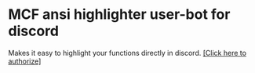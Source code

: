 # MCF ansi highlighter user-bot for discord
Makes it easy to highlight your functions directly in discord.
[\[Click here to authorize\]](https://discord.com/oauth2/authorize?client_id=1221838702016331847)
